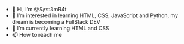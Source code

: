 - 👋 Hi, I’m @Syst3mR4t
- 👀 I’m interested in learning HTML, CSS, JavaScript and Python, my dream is becoming a FullStack DEV
- 🌱 I’m currently learning HTML and CSS
- 📫 How to reach me 

<!---
Syst3mR4t/Syst3mR4t is a ✨ special ✨ repository because its `README.md` (this file) appears on your GitHub profile.
You can click the Preview link to take a look at your changes.
--->
